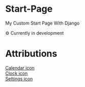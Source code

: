 # Start-Page
My Custom Start Page With Django

⚙️ Currently in development

# Attributions
[Calendar icon](https://www.flaticon.com/free-icon/calendar_747310?term=date&page=1&position=6&origin=tag&related_id=747310)  
[Clock icon](https://www.flaticon.com/free-icon/clock_2838794?related_id=2838590)  
[Settings icon](https://www.flaticon.com/free-icon/settings_3524659?term=settings&page=1&position=4&origin=tag&related_id=3524659)  


